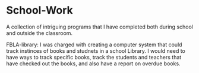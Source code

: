 # School-Work
A collection of intriguing programs that I have completed both during school and outside the classroom.


FBLA-library:
  I was charged with creating a computer system that could track instinces of books and studnets in a school Library. I would need to have ways to track specific books, track the students and teachers that have checked out the books, and also have a report on overdue books.
